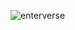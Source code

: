 ![enterverse](https://github.com/enterverse/.github/assets/61068742/4d53bbcd-9344-4e42-9c9d-b4046e009685)
